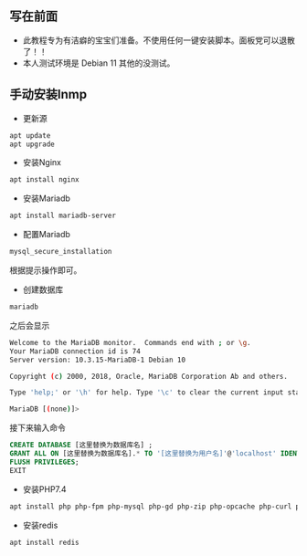 ## 写在前面

- 此教程专为有洁癖的宝宝们准备。不使用任何一键安装脚本。面板党可以退散了！！
- 本人测试环境是 Debian 11 其他的没测试。
## 手动安装lnmp
- 更新源

```bash  
apt update  
apt upgrade
``` 

- 安装Nginx
```bash
apt install nginx
```
- 安装Mariadb
```bash
apt install mariadb-server
```
- 配置Mariadb
```bash
mysql_secure_installation
```
根据提示操作即可。
- 创建数据库
```bash
mariadb
```
之后会显示
```bash
Welcome to the MariaDB monitor.  Commands end with ; or \g.
Your MariaDB connection id is 74
Server version: 10.3.15-MariaDB-1 Debian 10

Copyright (c) 2000, 2018, Oracle, MariaDB Corporation Ab and others.

Type 'help;' or '\h' for help. Type '\c' to clear the current input statement.

MariaDB [(none)]> 
```
接下来输入命令 
```sql
CREATE DATABASE [这里替换为数据库名] ;
GRANT ALL ON [这里替换为数据库名].* TO '[这里替换为用户名]'@'localhost' IDENTIFIED BY '[这里替换为密码]' WITH GRANT OPTION;
FLUSH PRIVILEGES;
EXIT
```
- 安装PHP7.4
```bash
apt install php php-fpm php-mysql php-gd php-zip php-opcache php-curl php-mbstring php-intl php-dom php-bcmath php-redis php-fileinfo
```
- 安装redis
```bash
apt install redis
```
